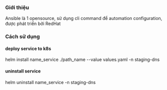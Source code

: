 ### Giới thiệu
Ansible là 1 opensource, sử dụng cli command để automation configuration, được phát triển bởi RedHat

### Cách sử dụng

#### deploy service to k8s
helm install name_service ./path_name --value values.yaml -n staging-dns

#### uninstall service
helm uninstall name_service -n staging-dns
